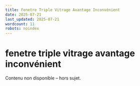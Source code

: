```yaml
---
title: Fenetre Triple Vitrage Avantage Inconvénient
date: 2025-07-21
last_updated: 2025-07-21
wordcount: 11
robots: noindex
---
```


# fenetre triple vitrage avantage inconvénient

Contenu non disponible – hors sujet.